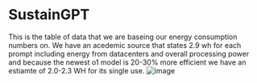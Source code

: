 # SustainGPT

This is the table of data that we are baseing our energy consumption numbers on. We have an acedemic source that states 2.9 wh for each prompt including energy from datacenters and overall processing power and because the newest o1 model is 20-30% more efficient we have an estiamte of 2.0-2.3 WH for its single use.
![image](https://github.com/user-attachments/assets/7be4a8e0-f26a-4cbf-9633-8af2bad8b236)


